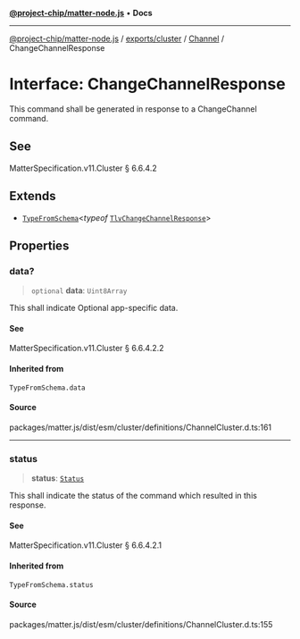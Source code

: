 [**@project-chip/matter-node.js**](../../../../../README.md) • **Docs**

***

[@project-chip/matter-node.js](../../../../../modules.md) / [exports/cluster](../../../README.md) / [Channel](../README.md) / ChangeChannelResponse

# Interface: ChangeChannelResponse

This command shall be generated in response to a ChangeChannel command.

## See

MatterSpecification.v11.Cluster § 6.6.4.2

## Extends

- [`TypeFromSchema`](../../../../tlv/README.md#typefromschemas)\<*typeof* [`TlvChangeChannelResponse`](../README.md#tlvchangechannelresponse)\>

## Properties

### data?

> `optional` **data**: `Uint8Array`

This shall indicate Optional app-specific data.

#### See

MatterSpecification.v11.Cluster § 6.6.4.2.2

#### Inherited from

`TypeFromSchema.data`

#### Source

packages/matter.js/dist/esm/cluster/definitions/ChannelCluster.d.ts:161

***

### status

> **status**: [`Status`](../enumerations/Status.md)

This shall indicate the status of the command which resulted in this response.

#### See

MatterSpecification.v11.Cluster § 6.6.4.2.1

#### Inherited from

`TypeFromSchema.status`

#### Source

packages/matter.js/dist/esm/cluster/definitions/ChannelCluster.d.ts:155
